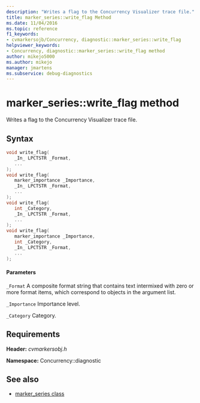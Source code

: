 ```yaml
---
description: "Writes a flag to the Concurrency Visualizer trace file."
title: marker_series::write_flag Method
ms.date: 11/04/2016
ms.topic: reference
f1_keywords: 
- cvmarkersojb/Concurrency, diagnostic::marker_series::write_flag
helpviewer_keywords: 
- Concurrency, diagnostic::marker_series::write_flag method
author: mikejo5000
ms.author: mikejo
manager: jmartens
ms.subservice: debug-diagnostics
---
```

# marker_series::write_flag method

Writes a flag to the Concurrency Visualizer trace file.

## Syntax

```cpp
void write_flag(
   _In_ LPCTSTR _Format,
   ...
);
void write_flag(
   marker_importance _Importance,
   _In_ LPCTSTR _Format,
   ...
);
void write_flag(
   int _Category,
   _In_ LPCTSTR _Format,
   ...
);
void write_flag(
   marker_importance _Importance,
   int _Category,
   _In_ LPCTSTR _Format,
   ...
);
```

#### Parameters
 `_Format`
 A composite format string that contains text intermixed with zero or more format items, which correspond to objects in the argument list.

 `_Importance`
 Importance level.

 `_Category`
 Category.

## Requirements
 **Header:** *cvmarkersobj.h*

 **Namespace:** Concurrency::diagnostic

## See also
- [marker_series class](../profiling/marker-series-class.md)
